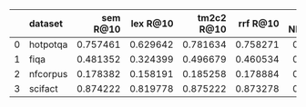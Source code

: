 |    | dataset   |   sem R@10 |   lex R@10 |   tm2c2 R@10 |   rrf R@10 |   sem NDCG@10 |   lex NDCG@10 |   tm2c2 NDCG@10 |   rrf NDCG@10 |
|---:|:----------|-----------:|-----------:|-------------:|-----------:|--------------:|--------------:|----------------:|--------------:|
|  0 | hotpotqa  |   0.757461 |   0.629642 |     0.781634 |   0.758271 |      0.725882 |      0.602216 |        0.753646 |      0.722792 |
|  1 | fiqa      |   0.481352 |   0.324399 |     0.496679 |   0.460534 |      0.406231 |      0.253635 |        0.421376 |      0.370492 |
|  2 | nfcorpus  |   0.178382 |   0.158191 |     0.185258 |   0.178884 |      0.373546 |      0.326787 |        0.386269 |      0.371343 |
|  3 | scifact   |   0.874222 |   0.819778 |     0.875222 |   0.873278 |      0.740391 |      0.691075 |        0.758131 |      0.745161 |